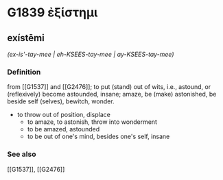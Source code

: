 # G1839 ἐξίστημι

## exístēmi

_(ex-is'-tay-mee | eh-KSEES-tay-mee | ay-KSEES-tay-mee)_

### Definition

from [[G1537]] and [[G2476]]; to put (stand) out of wits, i.e., astound, or (reflexively) become astounded, insane; amaze, be (make) astonished, be beside self (selves), bewitch, wonder.

- to throw out of position, displace
  - to amaze, to astonish, throw into wonderment
  - to be amazed, astounded
  - to be out of one's mind, besides one's self, insane

### See also

[[G1537]], [[G2476]]

